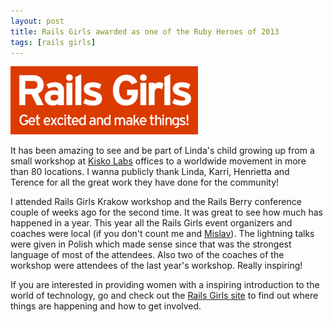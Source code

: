 ```yaml
---
layout: post
title: Rails Girls awarded as one of the Ruby Heroes of 2013
tags: [rails girls]
---
```


![Rails Girls](/images/2013/rails-girls-excited.png)

It has been amazing to see and be part of Linda's child growing up from a small workshop at [Kisko Labs](http://kiskolabs.com) offices to a worldwide movement in more than 80 locations. I wanna publicly thank Linda, Karri, Henrietta and Terence for all the great work they have done for the community!

I attended Rails Girls Krakow workshop and the Rails Berry conference couple of weeks ago for the second time. It was great to see how much has happened in a year. This year all the Rails Girls event organizers and coaches were local (if you don't count me and [Mislav](http://mislav.uniqpath.com/)). The lightning talks were given in Polish which made sense since that was the strongest language of most of the attendees. Also two of the coaches of the workshop were attendees of the last year's workshop. Really inspiring!

If you are interested in providing women with a inspiring introduction to the world of technology, go and check out the [Rails Girls site](http://railsgirls.com/) to find out where things are happening and how to get involved.
